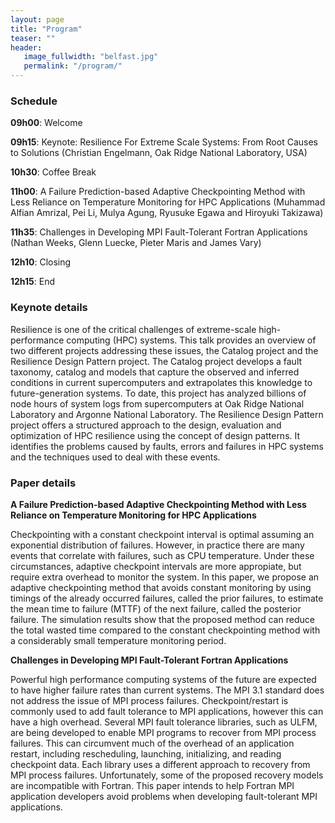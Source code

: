 ```yaml
---
layout: page
title: "Program"
teaser: ""
header:
   image_fullwidth: "belfast.jpg"
   permalink: "/program/"
---
```


<h3>Schedule</h3>

**09h00**: Welcome

**09h15**: Keynote: Resilience For Extreme Scale Systems: From Root Causes to Solutions (Christian Engelmann, Oak Ridge National Laboratory, USA)

**10h30**: Coffee Break

**11h00**: A Failure Prediction-based Adaptive Checkpointing Method with Less Reliance on Temperature Monitoring for HPC Applications (Muhammad Alfian Amrizal, Pei Li, Mulya Agung, Ryusuke Egawa and Hiroyuki Takizawa)

**11h35**: Challenges in Developing MPI Fault-Tolerant Fortran Applications (Nathan Weeks, Glenn Luecke, Pieter Maris and James Vary)

**12h10**: Closing

**12h15**: End

<h3>Keynote details</h3>
Resilience is one of the critical challenges of extreme-scale high-performance computing (HPC) systems. 
This talk provides an overview of two different projects addressing these issues, the Catalog project and the 
Resilience Design Pattern project. The Catalog project develops a fault taxonomy, catalog and models that capture 
the observed and inferred conditions in current supercomputers and extrapolates this knowledge to future-generation 
systems. To date, this project has analyzed billions of node hours of system logs from supercomputers at Oak Ridge 
National Laboratory and Argonne National Laboratory. The Resilience Design Pattern project offers a structured 
approach to the design, evaluation and optimization of HPC resilience using the concept of design patterns. 
It identifies the problems caused by faults, errors and failures in HPC systems and the techniques used to deal with 
these events.

<h3>Paper details</h3>

**A Failure Prediction-based Adaptive Checkpointing Method with Less Reliance on Temperature Monitoring for HPC Applications**

Checkpointing with a constant checkpoint interval is optimal assuming an exponential distribution of failures. However, in practice there are many events that correlate with failures, such as CPU temperature. Under these circumstances, adaptive checkpoint intervals are more appropiate, but require extra overhead to monitor the system. In this paper, we propose an adaptive checkpointing method that avoids constant monitoring by using timings of the already occurred failures, called the prior failures, to estimate the mean time to failure (MTTF) of the next failure, called the posterior failure. The simulation results show that the proposed method can reduce the total wasted time compared to the constant checkpointing method with a considerably small temperature monitoring period.

**Challenges in Developing MPI Fault-Tolerant Fortran Applications**

Powerful high performance computing systems of the future are expected to have higher failure rates than current systems. The MPI 3.1 standard does not address the issue of MPI process failures. Checkpoint/restart is commonly used to add fault tolerance to MPI applications, however this can have a high overhead. Several MPI fault tolerance libraries, such as ULFM, are being developed to enable MPI programs to recover from MPI process failures. This can circumvent much of the overhead of an application restart, including rescheduling, launching, initializing, and reading checkpoint data. Each library uses a different approach to recovery from MPI process failures. Unfortunately, some of the proposed recovery models are incompatible with Fortran. This paper intends to help Fortran MPI application developers avoid problems when developing fault-tolerant MPI applications.
